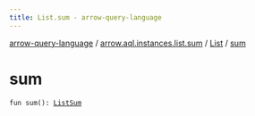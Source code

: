 ```yaml
---
title: List.sum - arrow-query-language
---
```


[arrow-query-language](../../index.html) / [arrow.aql.instances.list.sum](../index.html) / [List](index.html) / [sum](./sum.html)

# sum

`fun sum(): `[`ListSum`](../../arrow.aql.instances/-list-sum/index.html)